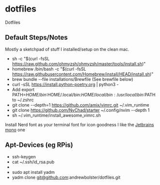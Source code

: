 # dotfiles
Dotfiles


## Default Steps/Notes

Mostly a sketchpad of stuff I installed/setup on the clean mac. 

* sh -c "$(curl -fsSL https://raw.github.com/ohmyzsh/ohmyzsh/master/tools/install.sh)"
* homebrew /bin/bash -c "$(curl -fsSL https://raw.githubusercontent.com/Homebrew/install/HEAD/install.sh)"
* brew bundle --file installations/Brewfile (See brewfile below)
* curl -sSL https://install.python-poetry.org | python3 -
* Add export PATH=$HOME/bin:$HOME/.local/bin:$HOME/local/bin:/usr/local/bin:$PATH to ~/.zshrc
* git clone --depth=1 https://github.com/amix/vimrc.git ~/.vim_runtime
* git clone https://github.com/NvChad/starter ~/.config/nvim --depth 1
* sh ~/.vim_runtime/install_awesome_vimrc.sh

Install Nerd font as your terminal font for icon goodness
I like the [Jetbrains mono](https://github.com/ryanoasis/nerd-fonts/releases/download/v3.1.1/JetBrainsMono.zip) one

## Apt-Devices (eg RPis)

* ssh-keygen
* cat ~/.ssh/id_rsa.pub
* <import to github settings>
* sudo apt install yadm
* yadm clone git@github.com:andrewbolster/dotfiles.git

